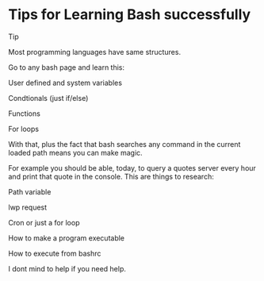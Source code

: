 # Tips for Learning Bash successfully

> [!TIP]
> Most programming languages have same structures.
>
> Go to any bash page and learn this:
> 
> User defined and system variables
>
> Condtionals (just if/else)
>
> Functions
>
> For loops
>
> With that, plus the fact that bash searches any command in the current loaded path means you can make magic.
>
> For example you should be able, today, to query a quotes server every hour and print that quote in the console. This are things to research:
>
> Path variable
>
> lwp request
>
> Cron or just a for loop
>
> How to make a program executable
>
> How to execute from bashrc
>
> I dont mind to help if you need help.
